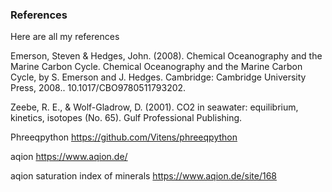 ### References

Here are all my references 

Emerson, Steven & Hedges, John. (2008). Chemical Oceanography and the Marine Carbon Cycle. Chemical Oceanography and the Marine Carbon Cycle, by S. Emerson and J. Hedges. Cambridge: Cambridge University Press, 2008.. 10.1017/CBO9780511793202. 

Zeebe, R. E., & Wolf-Gladrow, D. (2001). CO2 in seawater: equilibrium, kinetics, isotopes (No. 65). Gulf Professional Publishing.

Phreeqpython https://github.com/Vitens/phreeqpython

aqion https://www.aqion.de/

aqion saturation index of minerals https://www.aqion.de/site/168







